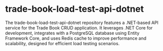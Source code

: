 # trade-book-load-test-api-dotnet
The trade-book-load-test-api-dotnet repository features a .NET-based API service for the Trade Book CRUD application. It leverages .NET Core for development, integrates with a PostgreSQL database using Entity Framework Core, and uses Redis cache to improve performance and scalability, designed for efficient load testing scenarios.
